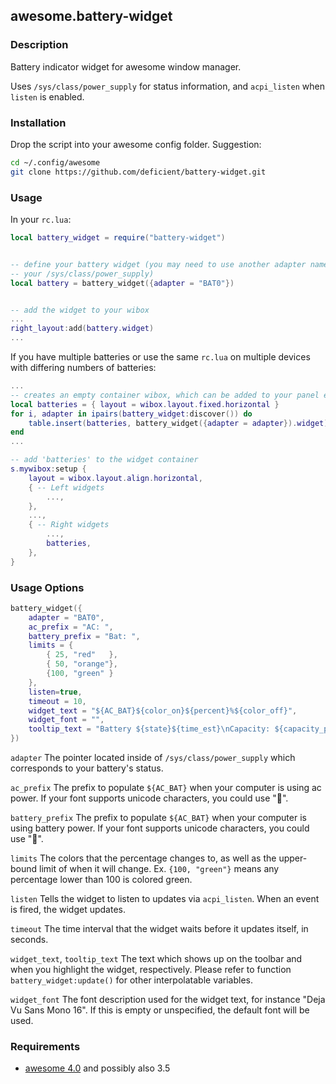 ## awesome.battery-widget

### Description

Battery indicator widget for awesome window manager.

Uses `/sys/class/power_supply` for status information, and `acpi_listen` when
`listen` is enabled.


### Installation

Drop the script into your awesome config folder. Suggestion:

```bash
cd ~/.config/awesome
git clone https://github.com/deficient/battery-widget.git
```


### Usage

In your `rc.lua`:

```lua
local battery_widget = require("battery-widget")


-- define your battery widget (you may need to use another adapter name as in
-- your /sys/class/power_supply)
local battery = battery_widget({adapter = "BAT0"})


-- add the widget to your wibox
...
right_layout:add(battery.widget)
...
```

If you have multiple batteries or use the same `rc.lua` on multiple devices with differing numbers of batteries:

```lua
...
-- creates an empty container wibox, which can be added to your panel even if its empty
local batteries = { layout = wibox.layout.fixed.horizontal }
for i, adapter in ipairs(battery_widget:discover()) do
    table.insert(batteries, battery_widget({adapter = adapter}).widget)
end
...

-- add 'batteries' to the widget container
s.mywibox:setup {
    layout = wibox.layout.align.horizontal,
    { -- Left widgets
        ...,
    },
    ...,
    { -- Right widgets
        ...,
        batteries,
    },
}
```

### Usage Options

```lua
battery_widget({
    adapter = "BAT0",
    ac_prefix = "AC: ",
    battery_prefix = "Bat: ",
    limits = {
        { 25, "red"   },
        { 50, "orange"},
        {100, "green" }
    },
    listen=true,
    timeout = 10,
    widget_text = "${AC_BAT}${color_on}${percent}%${color_off}",
    widget_font = "",
    tooltip_text = "Battery ${state}${time_est}\nCapacity: ${capacity_percent}%"
})
```

`adapter`
The pointer located inside of `/sys/class/power_supply` which corresponds to your battery's status.

`ac_prefix`
The prefix to populate `${AC_BAT}` when your computer is using ac power. If your font supports unicode characters, you could use "🔌".

`battery_prefix`
The prefix to populate `${AC_BAT}` when your computer is using battery power. If your font supports unicode characters, you could use "🔋".

`limits`
The colors that the percentage changes to, as well as the upper-bound limit of when it will change. Ex. `{100, "green"}` means any percentage lower than 100 is colored green.

`listen`
Tells the widget to listen to updates via `acpi_listen`. When an event is fired, the widget updates.

`timeout`
The time interval that the widget waits before it updates itself, in seconds.

`widget_text`, `tooltip_text`
The text which shows up on the toolbar and when you highlight the widget, respectively. Please refer to function `battery_widget:update()` for other interpolatable variables.

`widget_font`
The font description used for the widget text, for instance "Deja Vu Sans Mono 16". If this is empty or unspecified, the default font will be used.

### Requirements

* [awesome 4.0](http://awesome.naquadah.org/) and possibly also 3.5

